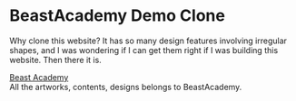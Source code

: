 # BeastAcademy Demo Clone


Why clone this website? It has so many design features involving irregular shapes, 
and I was wondering if I can get them right if I was building this website. Then there it is.


[Beast Academy](https://beastacademy.com/demo/school)  
All the artworks, contents, designs belongs to BeastAcademy.
